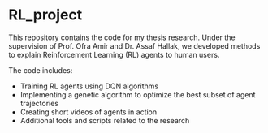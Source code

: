 # RL_project

This repository contains the code for my thesis research. Under the supervision of Prof. Ofra Amir and Dr. Assaf Hallak, we developed methods to explain Reinforcement Learning (RL) agents to human users.

The code includes:

- Training RL agents using DQN algorithms
- Implementing a genetic algorithm to optimize the best subset of agent trajectories
- Creating short videos of agents in action
- Additional tools and scripts related to the research
